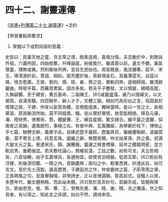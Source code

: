 # 四十二、謝靈運傳

《[宋書•列傳第二十七 謝靈運](https://zh.wikisource.org/wiki/%E5%AE%8B%E6%9B%B8/%E5%8D%B767)》•沈約

【學習重點與要求】

1. 掌握以下成對詞語的意義：

史臣曰：民稟天地之靈，含五常之德，剛柔迭用，喜慍分情。夫志動於中，則歌詠外發。六義所因，四始攸繫，升降謳謠，紛披風什。雖虞夏以前，遺文不覩，稟氣懷靈，理無或異。然則歌咏所興，宜自生民始也。周室既衰，風流彌著，屈平、宋玉，導清源於前，賈誼、相如，振芳塵於後，英辭潤金石，高義薄雲天。自茲以降，情志愈廣。王襃、劉向、揚、班、崔、蔡之徒，異軌同奔，遞相師祖。雖清辭麗曲，時發乎篇，而蕪音累氣，固亦多矣。若夫平子艷發，文以情變，絕唱高蹤，久無嗣響。至于建安，曹氏基命，二祖陳王，[61]咸蓄盛藻，甫乃以情緯文，以文被質。自漢至魏，四百餘年，辭人才子，文體三變。相如巧為形似之言，班固長於情理之說，子建、仲宣以氣質為體，並標能擅美，獨映當時。是以一世之士，各相慕習，原其飈流所始，莫不同祖風、騷。徒以賞好異情，故意製相詭。降及元康，潘、陸特秀，律異班、賈，體變曹、王，縟旨星稠，繁文綺合。綴平臺之逸響，採南皮之高韻，遺風餘烈，事極江右。有晉中興，玄風獨振，為學窮於柱下，博物止乎七篇，馳騁文辭，義單乎此。自建武暨乎義熙，歷載將百，雖綴響聯辭，波屬雲委，莫不寄言上德，託意玄珠，遒麗之辭，無聞焉爾。仲文始革孫、許之風，叔源大變太元之氣。爰逮宋氏，顏、謝騰聲。靈運之興會標舉，延年之體裁明密，並方軌前秀，垂範後昆。若夫敷衽論心，商榷前藻，工拙之數，如有可言。夫五色相宣，八音協暢，由乎玄黃律呂，各適物宜。欲使宮羽相變，低昂互節，[62]若前有浮聲，則後須切響。一簡之內，音韻盡殊；兩句之中，輕重悉異。妙達此旨，始可言文。至於先士茂製，諷高歷賞，子建函京之作，仲宣霸岸之篇，子荊零雨之章，正長朔風之句，並直舉胸情，非傍詩史，正以音律調韻，取高前式。自騷人以來，多歷年代，雖文體稍精，而此祕未覩。[63]至於高言妙句，音韻天成，皆闇與理合，匪由思至。張、蔡、曹、王，曾無先覺，潘、陸、謝、顏，去之彌遠。世之知音者，有以得之，知此言之非謬。如曰不然，請待來哲。
